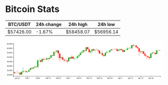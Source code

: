 # Bitcoin Stats

BTC/USDT|24h change|24h high|24h low|
|---|---|---|---|
|$57426.00|-1.67%|$58458.07|$56956.14|

<img src="./chart.svg">
